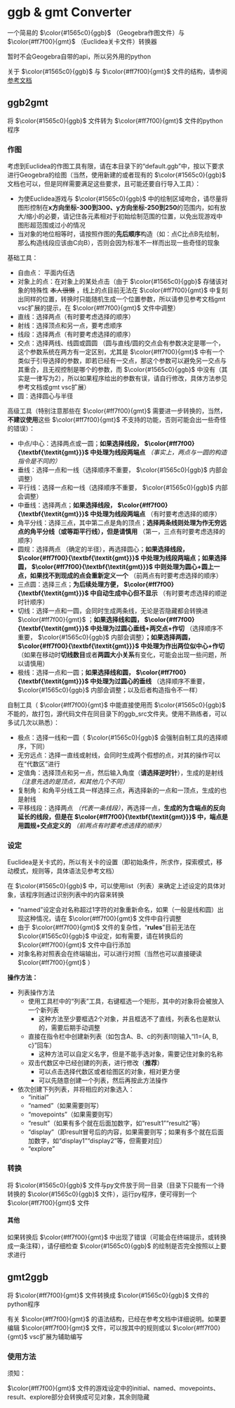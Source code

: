 # ggb & gmt  Converter

一个简易的 $\color{#1565c0}{ggb}$ （Geogebra作图文件）与 $\color{#ff7f00}{gmt}$ （Euclidea关卡文件）转换器

暂时不会Geogebra自带的api，所以另外用的python

关于 $\color{#1565c0}{ggb}$ 与 $\color{#ff7f00}{gmt}$ 文件的结构，请参阅 [参考文档](strucmmar.md "参考")

## ggb2gmt

将 $\color{#1565c0}{ggb}$ 文件转为 $\color{#ff7f00}{gmt}$ 文件的python程序

### 作图

考虑到Euclidea的作图工具有限，请在本目录下的“default.ggb”中，按以下要求进行Geogebra的绘图（当然，使用新建的或者现有的 $\color{#1565c0}{ggb}$ 文档也可以，但是同样需要满足这些要求，且可能还要自行导入工具）：

* 为使Euclidea游戏与 $\color{#1565c0}{ggb}$ 中的绘制区域吻合，请尽量将图形控制在**x方向坐标-300到300、y方向坐标-250到250**的范围内，如有放大/缩小的必要，请记住各元素相对于初始绘制范围的位置，以免出现游戏中图形超范围或过小的情况
* 当对象的地位相等时，请按照作图的**先后顺序**构造（如：点C比点B先绘制，那么构造线段应该由C向B），否则会因为标准不一样而出现一些奇怪的现象

基础工具：

* 自由点： 平面内任选
* 对象上的点：在对象上的某处点击（由于 $\color{#1565c0}{ggb}$ 存储该对象的特殊性 ~~本人很懒~~ ，线上的点目前无法在 $\color{#ff7f00}{gmt}$ 中复刻出同样的位置，转换时只能随机生成一个位置参数，所以请参见参考文档gmt vsc扩展的提示，在 $\color{#ff7f00}{gmt}$ 文件中调整）
* 直线：选择两点（有时要考虑选择的顺序）
* 射线：选择顶点和另一点，要考虑顺序
* 线段：选择两点（有时要考虑选择的顺序）
* 交点：选择两线、线圆或圆圆 （圆与直线/圆的交点会有参数决定是哪一个，这个参数系统在两方有一定区别，尤其是 $\color{#ff7f00}{gmt}$ 中有一个类似于引导选择的参数，即若已经有一交点，那这个参数可以避免另一交点与其重合，且无视控制是哪个的参数，而 $\color{#1565c0}{ggb}$ 中没有（其实是一律写为2），所以如果程序给出的参数有误，请自行修改，具体方法参见参考文档或gmt vsc扩展）
* 圆：选择圆心与半径

高级工具（特别注意那些在 $\color{#ff7f00}{gmt}$ 需要进一步转换的，当然，**不建议使用**这些 $\color{#ff7f00}{gmt}$ 不支持的功能，否则可能会出一些奇怪的错误）：

* 中点/中心：选择两点或一圆；**如果选择线段， $\color{#ff7f00}{\textbf{\textit{gmt}}}$ 中处理为线段两端点** *（事实上，两点与一圆的构造指令是不同的）*
* 垂线：选择一点和一线（选择顺序不重要， $\color{#1565c0}{ggb}$ 内部会调整）
* 平行线：选择一点和一线（选择顺序不重要， $\color{#1565c0}{ggb}$ 内部会调整）
* 中垂线：选择两点；**如果选择线段， $\color{#ff7f00}{\textbf{\textit{gmt}}}$ 中处理为线段两端点** （有时要考虑选择的顺序）
* 角平分线：选择三点，其中第二点是角的顶点；**选择两条线则处理为作无穷远点的角平分线（或等距平行线），但是请慎用** （第一，三点有时要考虑选择的顺序）
* 圆规：选择两点 （确定的半径），再选择圆心；**如果选择线段， $\color{#ff7f00}{\textbf{\textit{gmt}}}$ 中处理为线段两端点；如果选择圆， $\color{#ff7f00}{\textbf{\textit{gmt}}}$ 中则处理为圆心+圆上一点，如果找不到现成的点会重新定义一个** （前两点有时要考虑选择的顺序）
* 三点圆：选择三点；**为后续处理方便， $\color{#ff7f00}{\textbf{\textit{gmt}}}$ 中自动生成中心但不显示** （有时要考虑选择的顺逆时针顺序）
* 切线：选择一点和一圆，会同时生成两条线，无论是否隐藏都会转换进 $\color{#ff7f00}{gmt}$ ；**如果选择线和圆， $\color{#ff7f00}{\textbf{\textit{gmt}}}$ 中处理为过圆心垂线+两交点+作切** （选择顺序不重要， $\color{#1565c0}{ggb}$ 内部会调整）**；如果选择两圆， $\color{#ff7f00}{\textbf{\textit{gmt}}}$ 中处理为作出两位似中心+作切**（如果在移动时**切线数目**或者**两圆大小关系**有变化，可能会出现一些问题，所以请慎用）
* 极线：选择一点和一圆；**如果选择线和圆， $\color{#ff7f00}{\textbf{\textit{gmt}}}$ 中处理为过圆心的垂线** （选择顺序不重要， $\color{#1565c0}{ggb}$ 内部会调整；以及后者构造指令不一样）

自制工具（ $\color{#ff7f00}{gmt}$ 中能直接使用而 $\color{#1565c0}{ggb}$ 不能的，故打包，源代码文件在同目录下的ggb_src文件夹。使用不熟练者，可以多试几次以熟悉）：

* 极点：选择一线和一圆（ $\color{#1565c0}{ggb}$ 会强制自制工具的选择顺序，下同）
* 无穷远点：选择一直线或射线，会同时生成两个假想的点，对其的操作可以在“代数区”进行
* 定值角：选择顶点和另一点，然后输入角度（**请选择逆时针**），生成的是射线 *（注意先选的是顶点，和其他几个不同）*
* 复制角：和角平分线工具一样选择三点，再选择新的一点和一顶点，生成的也是射线
* 平移线段：选择两点 *（代表一条线段）*，再选择一点，**生成的为含端点的反向延长的线段，但是在 $\color{#ff7f00}{\textbf{\textit{gmt}}}$ 中，端点是用圆规+交点定义的** *（前两点有时要考虑选择的顺序）*

### 设定

Euclidea是关卡式的，所以有关卡的设置（即初始条件，所求作，探索模式，移动模式，规则等，具体语法见参考文档）

在 $\color{#1565c0}{ggb}$ 中，可以使用list（列表）来确定上述设定的具体对象，该程序则通过识别列表中的内容来转换

* “named”设定会对名称超过1字符的对象重新命名，如果（一般是线和圆）出现这种情况，请在 $\color{#ff7f00}{gmt}$ 文件中自行调整
* 由于 $\color{#ff7f00}{gmt}$ 文件的复杂性，“**rules**”目前无法在 $\color{#1565c0}{ggb}$ 中设定，如有需要，请在转换后的 $\color{#ff7f00}{gmt}$ 文件中自行添加
* 对象名称对照表会在终端输出，可以进行对照（当然也可以直接硬读 $\color{#ff7f00}{gmt}$ ）

**操作方法：**

* 列表操作方法
  * 使用工具栏中的“列表”工具，右键框选一个矩形，其中的对象将会被放入一个新列表
    * 这种方法至少要框选2个对象，并且框选不了直线，列表名也是默认的，需要后期手动调整
  * 直接在指令栏中创建新列表（如包含A、B、c的列表l1则输入“l1={A, B, c}”回车）
    * 这种方法可以自定义名字，但是不能手选对象，需要记住对象的名称
  * 双击代数区中已经创建的列表，进行修改（**推荐**）
    * 可以点击选择代数区或者绘图区的对象，相对更方便
    * 可以先随意创建一个列表，然后再按此方法操作
* 依次创建下列列表，并将相应的对象选入：
  * “initial”
  * “named”（如果需要则写）
  * “movepoints”（如果需要则写）
  * “result”（如果有多个就在后面加数字，如“result1”“result2”等）
  * “display”（即result冒号后的内容，如果需要则写；如果有多个就在后面加数字，如“display1”“display2”等，但需要对应）
  * “explore”

### 转换

将 $\color{#1565c0}{ggb}$ 文件与py文件放于同一目录（目录下只能有一个待转换的 $\color{#1565c0}{ggb}$ 文件），运行py程序，便可得到一个 $\color{#ff7f00}{gmt}$ 文件

#### 其他

如果转换后 $\color{#ff7f00}{gmt}$ 中出现了错误（可能会在终端提示，或转换成一条注释），请仔细检查 $\color{#1565c0}{ggb}$ 的绘制是否完全按照以上要求进行

## gmt2ggb

将 $\color{#ff7f00}{gmt}$ 文件转换成 $\color{#1565c0}{ggb}$ 文件的python程序

有关 $\color{#ff7f00}{gmt}$ 的语法结构，已经在参考文档中详细说明。如果要编辑 $\color{#ff7f00}{gmt}$ 文件，可以按其中的规则或以 $\color{#ff7f00}{gmt}$  vsc扩展为辅助编写

### 使用方法

须知：

 $\color{#ff7f00}{gmt}$ 文件的游戏设定中的initial、named、movepoints、result、explore部分会转换成可见对象，其余则隐藏

